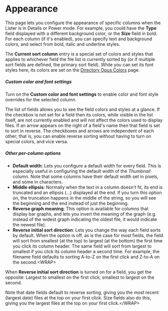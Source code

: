 # Appearance

This page lets you configure the appearance of specific columns when the Lister is in Details or Power mode. For example, you could have the **Type** field displayed with a different background color, or the **Size** field in bold. For each column (if it's enabled), you can specify text and background colors, and select from bold, italic and underline styles.

The **Current sort column** entry is a special set of colors and styles that applies to whichever field the file list is currently sorted by (or if multiple sort fields are defined, the primary sort field). While you can set its font styles here, its colors are set on the [Directory Opus Colors](../colors_and_fonts/directory_opus_colors.md) page.

##### Custom color and font settings

Turn on the **Custom color and font settings** to enable color and font style overrides for the selected column.

The list of fields allows you to see the field colors and styles at a glance. If the checkbox is not set for a field then its colors, while visible in the list itself, are not currently enabled and will not affect the colors used to display files. If an arrow appears on the right of a field's name then that field is set to sort in reverse. The checkboxes and arrows are independent of each other; that is, you can enable reverse sorting without having to turn on special colors, and vice versa.

##### Other per-column options

- **Default width**: Lets you configure a default width for every field. This is especially useful in configuring the default width of the *Thumbnail* column. Note that some columns have their default width set in pixels, and some in characters.
- **Middle ellipsis**: Normally when the text in a column doesn't fit, its end is truncated and an ellipsis (...) displayed at the end. If you turn this option on, the truncation happens in the middle of the string, so you will see the beginning and the end instead of just the beginning.
- **Reverse graph meaning**: This option is available for columns that display bar graphs, and lets you invert the meaning of the graph (e.g. instead of the widest graph indicating the oldest file, it would indicate the newest file).
- **Reverse initial sort direction**: Lets you change the way each field sorts by default. When the option is off, as is the case for most fields, the field will sort from smallest (at the top) to largest (at the bottom) the first time you click its column header. The same field will sort from largest to smallest if you click its column header a second time. For example, the filename field defaults to sorting A-to-Z on the first click and Z-to-A on the second.\<WRAP\>

When **Reverse initial sort direction** is turned on for a field, you get the opposite: Largest to smallest on the first click; smallest to largest on the second.

Note that date fields default to reverse sorting, giving you the most recent (largest date) files at the top on your first click. Size fields also do this, giving you the largest files at the top on your first click.\</WRAP\>
